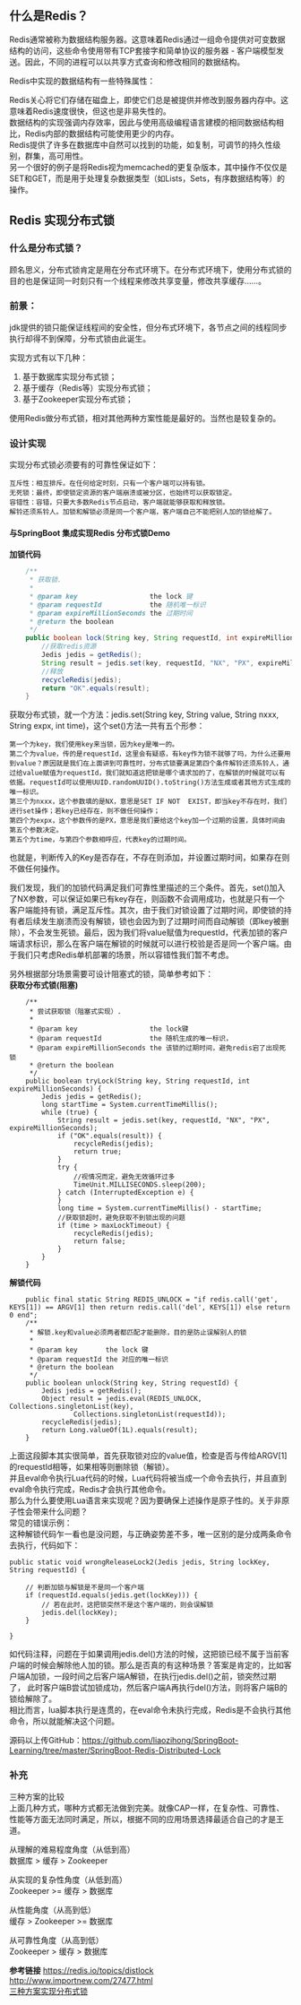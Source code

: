 ## 什么是Redis？
Redis通常被称为数据结构服务器。这意味着Redis通过一组命令提供对可变数据结构的访问，这些命令使用带有TCP套接字和简单协议的服务器 - 客户端模型发送。因此，不同的进程可以以共享方式查询和修改相同的数据结构。  

Redis中实现的数据结构有一些特殊属性：  

Redis关心将它们存储在磁盘上，即使它们总是被提供并修改到服务器内存中。这意味着Redis速度很快，但这也是非易失性的。  
数据结构的实现强调内存效率，因此与使用高级编程语言建模的相同数据结构相比，Redis内部的数据结构可能使用更少的内存。  
Redis提供了许多在数据库中自然可以找到的功能，如复制，可调节的持久性级别，群集，高可用性。  
另一个很好的例子是将Redis视为memcached的更复杂版本，其中操作不仅仅是SET和GET，而是用于处理复杂数据类型（如Lists，Sets，有序数据结构等）的操作。  

## Redis 实现分布式锁
### 什么是分布式锁？
顾名思义，分布式锁肯定是用在分布式环境下。在分布式环境下，使用分布式锁的目的也是保证同一时刻只有一个线程来修改共享变量，修改共享缓存……。  

### 前景：
jdk提供的锁只能保证线程间的安全性，但分布式环境下，各节点之间的线程同步执行却得不到保障，分布式锁由此诞生。  

实现方式有以下几种：  
1. 基于数据库实现分布式锁；
1. 基于缓存（Redis等）实现分布式锁；
1. 基于Zookeeper实现分布式锁；

使用Redis做分布式锁，相对其他两种方案性能是最好的。当然也是较复杂的。
### 设计实现
实现分布式锁必须要有的可靠性保证如下：
```
互斥性：相互排斥。在任何给定时刻，只有一个客户端可以持有锁。
无死锁：最终，即使锁定资源的客户端崩溃或被分区，也始终可以获取锁定。
容错性：容错，只要大多数Redis节点启动，客户端就能够获取和释放锁。
解铃还须系铃人。加锁和解锁必须是同一个客户端，客户端自己不能把别人加的锁给解了。
```
#### 与SpringBoot 集成实现Redis 分布式锁Demo

**加锁代码**
```java
    /**
     * 获取锁.
     *
     * @param key                  the lock 键
     * @param requestId            the 随机唯一标识
     * @param expireMillionSeconds the 过期时间
     * @return the boolean
     */
    public boolean lock(String key, String requestId, int expireMillionSeconds) {
        //获取redis资源
        Jedis jedis = getRedis();
        String result = jedis.set(key, requestId, "NX", "PX", expireMillionSeconds);
        //释放
        recycleRedis(jedis);
        return "OK".equals(result);
    }
```
获取分布式锁，就一个方法：jedis.set(String key, String value, String nxxx, String expx, int time)，这个set()方法一共有五个形参： 
```
第一个为key，我们使用key来当锁，因为key是唯一的。  
第二个为value，传的是requestId，这里会有疑惑，有key作为锁不就够了吗，为什么还要用到value？原因就是我们在上面讲到可靠性时，分布式锁要满足第四个条件解铃还须系铃人，通过给value赋值为requestId，我们就知道这把锁是哪个请求加的了，在解锁的时候就可以有依据。requestId可以使用UUID.randomUUID().toString()方法生成或者其他方式生成的唯一标识。  
第三个为nxxx，这个参数填的是NX，意思是SET IF NOT  EXIST，即当key不存在时，我们进行set操作；若key已经存在，则不做任何操作；
第四个为expx，这个参数传的是PX，意思是我们要给这个key加一个过期的设置，具体时间由第五个参数决定。  
第五个为time，与第四个参数相呼应，代表key的过期时间。  
```
也就是，判断传入的Key是否存在，不存在则添加，并设置过期时间，如果存在则不做任何操作。  

我们发现，我们的加锁代码满足我们可靠性里描述的三个条件。首先，set()加入了NX参数，可以保证如果已有key存在，则函数不会调用成功，也就是只有一个客户端能持有锁，满足互斥性。其次，由于我们对锁设置了过期时间，即使锁的持有者后续发生崩溃而没有解锁，锁也会因为到了过期时间而自动解锁（即key被删除），不会发生死锁。最后，因为我们将value赋值为requestId，代表加锁的客户端请求标识，那么在客户端在解锁的时候就可以进行校验是否是同一个客户端。由于我们只考虑Redis单机部署的场景，所以容错性我们暂不考虑。

另外根据部分场景需要可设计阻塞式的锁，简单参考如下：  
**获取分布式锁(阻塞)**
```
    /**
     * 尝试获取锁（阻塞式实现）.
     *
     * @param key                  the lock键
     * @param requestId            the 随机生成的唯一标识，
     * @param expireMillionSeconds the 该锁的过期时间，避免redis宕了出现死锁
     * @return the boolean
     */
    public boolean tryLock(String key, String requestId, int expireMillionSeconds) {
        Jedis jedis = getRedis();
        long startTime = System.currentTimeMillis();
        while (true) {
            String result = jedis.set(key, requestId, "NX", "PX", expireMillionSeconds);
            if ("OK".equals(result)) {
                recycleRedis(jedis);
                return true;
            }
            try {
                //视情况而定，避免无效循环过多
                TimeUnit.MILLISECONDS.sleep(200);
            } catch (InterruptedException e) {
            }
            long time = System.currentTimeMillis() - startTime;
            //获取锁超时，避免获取不到锁出现的问题
            if (time > maxLockTimeout) {
                recycleRedis(jedis);
                return false;
            }
        }
    }
```
**解锁代码**
``` //解锁脚本
    public final static String REDIS_UNLOCK = "if redis.call('get', KEYS[1]) == ARGV[1] then return redis.call('del', KEYS[1]) else return 0 end";
    /**
     * 解锁.key和value必须两者都匹配才能删除，目的是防止误解别人的锁
     *
     * @param key       the lock 键
     * @param requestId the 对应的唯一标识
     * @return the boolean
     */
    public boolean unlock(String key, String requestId) {
        Jedis jedis = getRedis();
        Object result = jedis.eval(REDIS_UNLOCK, Collections.singletonList(key),
                Collections.singletonList(requestId));
        recycleRedis(jedis);
        return Long.valueOf(1L).equals(result);
    }
```
上面这段脚本其实很简单，首先获取锁对应的value值，检查是否与传给ARGV[1]的requestId相等，如果相等则删除锁（解锁）。  
并且eval命令执行Lua代码的时候，Lua代码将被当成一个命令去执行，并且直到eval命令执行完成，Redis才会执行其他命令。  
那么为什么要使用Lua语言来实现呢？因为要确保上述操作是原子性的。关于非原子性会带来什么问题？  
常见的错误示例：  
这种解锁代码乍一看也是没问题，与正确姿势差不多，唯一区别的是分成两条命令去执行，代码如下：  
```
public static void wrongReleaseLock2(Jedis jedis, String lockKey, String requestId) {

    // 判断加锁与解锁是不是同一个客户端
    if (requestId.equals(jedis.get(lockKey))) {
        // 若在此时，这把锁突然不是这个客户端的，则会误解锁
        jedis.del(lockKey);
    }

}
```
如代码注释，问题在于如果调用jedis.del()方法的时候，这把锁已经不属于当前客户端的时候会解除他人加的锁。那么是否真的有这种场景？答案是肯定的，比如客户端A加锁，一段时间之后客户端A解锁，在执行jedis.del()之前，锁突然过期了，
此时客户端B尝试加锁成功，然后客户端A再执行del()方法，则将客户端B的锁给解除了。  
相比而言，lua脚本执行是连贯的，在eval命令未执行完成，Redis是不会执行其他命令，所以就能解决这个问题。  

源码以上传GitHub：https://github.com/liaozihong/SpringBoot-Learning/tree/master/SpringBoot-Redis-Distributed-Lock  

### 补充
三种方案的比较  
上面几种方式，哪种方式都无法做到完美。就像CAP一样，在复杂性、可靠性、性能等方面无法同时满足，所以，根据不同的应用场景选择最适合自己的才是王道。  

从理解的难易程度角度（从低到高）  
数据库 > 缓存 > Zookeeper  

从实现的复杂性角度（从低到高）  
Zookeeper >= 缓存 > 数据库  

从性能角度（从高到低）  
缓存 > Zookeeper >= 数据库  

从可靠性角度（从高到低）  
Zookeeper > 缓存 > 数据库  

**参考链接**
https://redis.io/topics/distlock  
http://www.importnew.com/27477.html  
[三种方案实现分布式锁](http://www.hollischuang.com/archives/1716)  
